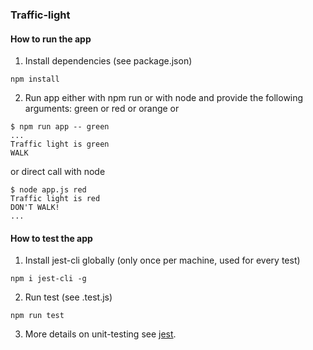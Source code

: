 ### Traffic-light
#### How to run the app
1. Install dependencies (see package.json)
```
npm install
```
2. Run app either with npm run or with node and 
provide the following arguments: green or red or orange or <nothing>
```
$ npm run app -- green                
...
Traffic light is green                
WALK                                  
```
or direct call with node
```
$ node app.js red
Traffic light is red
DON'T WALK!                        
...
```

#### How to test the app
1. Install jest-cli globally (only once per machine, used for every test)
```
npm i jest-cli -g
```
2. Run test (see <file>.test.js)
```
npm run test
```
3. More details on unit-testing see [jest](https://jestjs.io/docs/getting-started).
